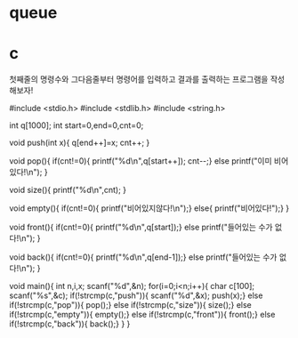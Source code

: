 # queue
# c
첫째줄의 명령수와 그다음줄부터 명령어를 입력하고 결과를 출력하는 프로그램을 작성해보자!

#include <stdio.h>
#include <stdlib.h> 
#include <string.h>

int q[1000];
int start=0,end=0,cnt=0;

void push(int x){
	q[end++]=x;
	cnt++; }
	
	
void pop(){
	if(cnt!=0){
		printf("%d\n",q[start++]);
		cnt--;}
	else printf("이미 비어있다!\n"); }
	
	
void size(){
	printf("%d\n",cnt); }
	
	
void empty(){
	if(cnt!=0){
		printf("비어있지않다!\n");}
	else{
		printf("비어있다!");} }
		
		
void front(){
	if(cnt!=0){
		printf("%d\n",q[start]);}
	else printf("들어있는 수가 없다!\n"); }
	
	
void back(){
	if(cnt!=0){
		printf("%d\n",q[end-1]);}
	else printf("들어있는 수가 없다!\n"); }
	
	
void main(){
	int n,i,x;
	scanf("%d",&n);
	for(i=0;i<n;i++){
		char c[100];
		scanf("%s",&c);
		if(!strcmp(c,"push")){
			scanf("%d",&x);
			push(x);}
		else if(!strcmp(c,"pop")){
			pop();}
		else if(!strcmp(c,"size")){
			size();}
		else if(!strcmp(c,"empty")){
			empty();}
		else if(!strcmp(c,"front")){
			front();}
		else if(!strcmp(c,"back")){
			back();} }  }

